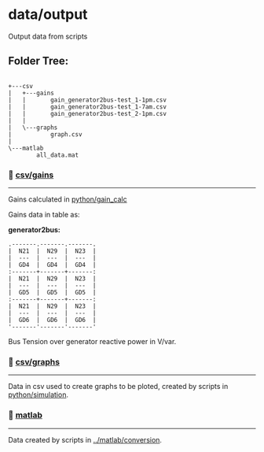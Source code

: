 # data/output
Output data from scripts
## Folder Tree:
```

+---csv
|   +---gains
|   |       gain_generator2bus-test_1-1pm.csv
|   |       gain_generator2bus-test_1-7am.csv
|   |       gain_generator2bus-test_2-1pm.csv
|   |       
|   \---graphs
|           graph.csv
|           
\---matlab
        all_data.mat

```
### :file_folder: [csv/gains](csv/gains)
---
Gains calculated in [python/gain_calc](python/gain_calc)

Gains data in table as:

**generator2bus:**  

```
.-------.-------.-------.
|  N21  |  N29  |  N23  |
|  ---  |  ---  |  ---  |
|  GD4  |  GD4  |  GD4  |
:-------+-------+-------:
|  N21  |  N29  |  N23  |
|  ---  |  ---  |  ---  |
|  GD5  |  GD5  |  GD5  |
:-------+-------+-------:
|  N21  |  N29  |  N23  |
|  ---  |  ---  |  ---  |
|  GD6  |  GD6  |  GD6  |
'-------'-------'-------'
```
Bus Tension over generator reactive power in V/var.
<!--

**load2bus:**  

Bus Tension over load reactive power in  $^V/_{KVar}$.
| $\frac{N21}{GD4}$     | $\cdots$     |$\frac{N23}{GD4}$     |
|---|---|---|
| $\vdots$     | $\ddots$     |$\vdots$     |
| $\frac{N21}{GD6}$     | $\cdots$     |$\frac{N23}{GD6}$     |

-->

### :file_folder: [csv/graphs](csv/graphs)
---
Data in csv used to create graphs to be ploted, created by scripts in [python/simulation](python/simulation).
### :file_folder: [matlab](matlab)
---
Data created by scripts in [../matlab/conversion](../matlab/conversion).
